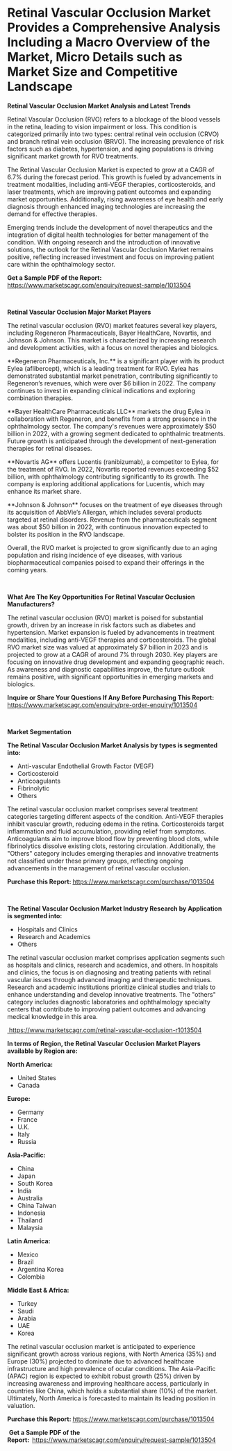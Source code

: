 <p><h1>Retinal Vascular Occlusion Market Provides a Comprehensive Analysis Including a Macro Overview of the Market, Micro Details such as Market Size and Competitive Landscape</h1></p><p><strong>Retinal Vascular Occlusion Market Analysis and Latest Trends</strong></p>
<p><p>Retinal Vascular Occlusion (RVO) refers to a blockage of the blood vessels in the retina, leading to vision impairment or loss. This condition is categorized primarily into two types: central retinal vein occlusion (CRVO) and branch retinal vein occlusion (BRVO). The increasing prevalence of risk factors such as diabetes, hypertension, and aging populations is driving significant market growth for RVO treatments. </p><p>The Retinal Vascular Occlusion Market is expected to grow at a CAGR of 6.7% during the forecast period. This growth is fueled by advancements in treatment modalities, including anti-VEGF therapies, corticosteroids, and laser treatments, which are improving patient outcomes and expanding market opportunities. Additionally, rising awareness of eye health and early diagnosis through enhanced imaging technologies are increasing the demand for effective therapies. </p><p>Emerging trends include the development of novel therapeutics and the integration of digital health technologies for better management of the condition. With ongoing research and the introduction of innovative solutions, the outlook for the Retinal Vascular Occlusion Market remains positive, reflecting increased investment and focus on improving patient care within the ophthalmology sector.</p></p>
<p><strong>Get a Sample PDF of the Report:&nbsp;</strong> <a href="https://www.marketscagr.com/enquiry/request-sample/1013504?utm_campaign=2106&utm_medium=2&utm_source=Github&utm_content=ia&utm_term=17042025&utm_id=retinal-vascular-occlusion">https://www.marketscagr.com/enquiry/request-sample/1013504</a></p>
<p>&nbsp;</p>
<p><strong>Retinal Vascular Occlusion Major Market Players</strong></p>
<p><p>The retinal vascular occlusion (RVO) market features several key players, including Regeneron Pharmaceuticals, Bayer HealthCare, Novartis, and Johnson & Johnson. This market is characterized by increasing research and development activities, with a focus on novel therapies and biologics.</p><p>**Regeneron Pharmaceuticals, Inc.** is a significant player with its product Eylea (aflibercept), which is a leading treatment for RVO. Eylea has demonstrated substantial market penetration, contributing significantly to Regeneron’s revenues, which were over $6 billion in 2022. The company continues to invest in expanding clinical indications and exploring combination therapies.</p><p>**Bayer HealthCare Pharmaceuticals LLC** markets the drug Eylea in collaboration with Regeneron, and benefits from a strong presence in the ophthalmology sector. The company's revenues were approximately $50 billion in 2022, with a growing segment dedicated to ophthalmic treatments. Future growth is anticipated through the development of next-generation therapies for retinal diseases.</p><p>**Novartis AG** offers Lucentis (ranibizumab), a competitor to Eylea, for the treatment of RVO. In 2022, Novartis reported revenues exceeding $52 billion, with ophthalmology contributing significantly to its growth. The company is exploring additional applications for Lucentis, which may enhance its market share.</p><p>**Johnson & Johnson** focuses on the treatment of eye diseases through its acquisition of AbbVie’s Allergan, which includes several products targeted at retinal disorders. Revenue from the pharmaceuticals segment was about $50 billion in 2022, with continuous innovation expected to bolster its position in the RVO landscape.</p><p>Overall, the RVO market is projected to grow significantly due to an aging population and rising incidence of eye diseases, with various biopharmaceutical companies poised to expand their offerings in the coming years.</p></p>
<p>&nbsp;</p>
<p><strong>What Are The Key Opportunities For Retinal Vascular Occlusion Manufacturers?</strong></p>
<p><p>The retinal vascular occlusion (RVO) market is poised for substantial growth, driven by an increase in risk factors such as diabetes and hypertension. Market expansion is fueled by advancements in treatment modalities, including anti-VEGF therapies and corticosteroids. The global RVO market size was valued at approximately $7 billion in 2023 and is projected to grow at a CAGR of around 7% through 2030. Key players are focusing on innovative drug development and expanding geographic reach. As awareness and diagnostic capabilities improve, the future outlook remains positive, with significant opportunities in emerging markets and biologics.</p></p>
<p><strong>Inquire or Share Your Questions If Any Before Purchasing This Report:</strong> <a href="https://www.marketscagr.com/enquiry/pre-order-enquiry/1013504?utm_campaign=2106&utm_medium=2&utm_source=Github&utm_content=ia&utm_term=17042025&utm_id=retinal-vascular-occlusion">https://www.marketscagr.com/enquiry/pre-order-enquiry/1013504</a></p>
<p>&nbsp;</p>
<p><strong>Market Segmentation</strong></p>
<p><strong>The Retinal Vascular Occlusion Market Analysis by types is segmented into:</strong></p>
<p><ul><li>Anti-vascular Endothelial Growth Factor (VEGF)</li><li>Corticosteroid</li><li>Anticoagulants</li><li>Fibrinolytic</li><li>Others</li></ul></p>
<p><p>The retinal vascular occlusion market comprises several treatment categories targeting different aspects of the condition. Anti-VEGF therapies inhibit vascular growth, reducing edema in the retina. Corticosteroids target inflammation and fluid accumulation, providing relief from symptoms. Anticoagulants aim to improve blood flow by preventing blood clots, while fibrinolytics dissolve existing clots, restoring circulation. Additionally, the "Others" category includes emerging therapies and innovative treatments not classified under these primary groups, reflecting ongoing advancements in the management of retinal vascular occlusion.</p></p>
<p><strong>Purchase this Report:&nbsp;</strong><a href="https://www.marketscagr.com/purchase/1013504?utm_campaign=2106&utm_medium=2&utm_source=Github&utm_content=ia&utm_term=17042025&utm_id=retinal-vascular-occlusion">https://www.marketscagr.com/purchase/1013504</a></p>
<p>&nbsp;</p>
<p><strong>The Retinal Vascular Occlusion Market Industry Research by Application is segmented into:</strong></p>
<p><ul><li>Hospitals and Clinics</li><li>Research and Academics</li><li>Others</li></ul></p>
<p><p>The retinal vascular occlusion market comprises application segments such as hospitals and clinics, research and academics, and others. In hospitals and clinics, the focus is on diagnosing and treating patients with retinal vascular issues through advanced imaging and therapeutic techniques. Research and academic institutions prioritize clinical studies and trials to enhance understanding and develop innovative treatments. The "others" category includes diagnostic laboratories and ophthalmology specialty centers that contribute to improving patient outcomes and advancing medical knowledge in this area.</p></p>
<p><a href="https://www.marketscagr.com/retinal-vascular-occlusion-r1013504?utm_campaign=2106&utm_medium=2&utm_source=Github&utm_content=ia&utm_term=17042025&utm_id=retinal-vascular-occlusion">&nbsp;https://www.marketscagr.com/retinal-vascular-occlusion-r1013504</a></p>
<p><strong>In terms of Region, the Retinal Vascular Occlusion Market Players available by Region are:</strong></p>
<p>
    <p> <strong> North America: </strong>
        <ul>
            <li>United States</li>
            <li>Canada</li>
        </ul>
        </p> 
    <p> <strong> Europe: </strong>
        <ul>
            <li>Germany</li>
            <li>France</li>
            <li>U.K.</li>
            <li>Italy</li>
            <li>Russia</li>
        </ul>
        </p> 
    <p> <strong> Asia-Pacific: </strong>
        <ul>
            <li>China</li>
            <li>Japan</li>
            <li>South Korea</li>
            <li>India</li>
            <li>Australia</li>
            <li>China Taiwan</li>
            <li>Indonesia</li>
            <li>Thailand</li>
            <li>Malaysia</li>
        </ul>
        </p> 
    <p> <strong> Latin America: </strong>
        <ul>
            <li>Mexico</li>
            <li>Brazil</li>
            <li>Argentina Korea</li>
            <li>Colombia</li>
        </ul>
        </p> 
    <p> <strong> Middle East & Africa: </strong>
        <ul>
            <li>Turkey</li>
            <li>Saudi</li>
            <li>Arabia</li>
            <li>UAE</li>
            <li>Korea</li>
        </ul>
    </p>
    </p>
<p><p>The retinal vascular occlusion market is anticipated to experience significant growth across various regions, with North America (35%) and Europe (30%) projected to dominate due to advanced healthcare infrastructure and high prevalence of ocular conditions. The Asia-Pacific (APAC) region is expected to exhibit robust growth (25%) driven by increasing awareness and improving healthcare access, particularly in countries like China, which holds a substantial share (10%) of the market. Ultimately, North America is forecasted to maintain its leading position in valuation.</p></p>
<p><strong>Purchase this Report: </strong><a href="https://www.marketscagr.com/purchase/1013504?utm_campaign=2106&utm_medium=2&utm_source=Github&utm_content=ia&utm_term=17042025&utm_id=retinal-vascular-occlusion">https://www.marketscagr.com/purchase/1013504</a></p>
<p>&nbsp;<strong>Get a Sample PDF of the Report:&nbsp;&nbsp;</strong><a href="https://www.marketscagr.com/enquiry/request-sample/1013504?utm_campaign=2106&utm_medium=2&utm_source=Github&utm_content=ia&utm_term=17042025&utm_id=retinal-vascular-occlusion">https://www.marketscagr.com/enquiry/request-sample/1013504</a></p>
<p><strong></strong></p>
<p><p></p><p></p><p></p></p>